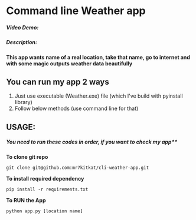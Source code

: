 # Command line Weather app

##### Video Demo:

##### Description:

**This app wants name of a real location, take that name, go to internet and with some magic outputs weather data beautifully**

## You can run my app 2 ways

1. Just use executable (Weather.exe) file (which I've build with pyinstall library)
2. Follow below methods (use command line for that)

## USAGE:

##### You need to run these codes in order, if you want to check my app\*\*

**To clone git repo**

```
git clone git@github.com:mr7kitkat/cli-weather-app.git
```

**To install required dependency**

```
pip install -r requirements.txt
```

**To RUN the App**

```
python app.py [location name]
```
